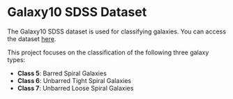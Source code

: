 # Galaxy10 SDSS Dataset

The Galaxy10 SDSS dataset is used for classifying galaxies. You can access the dataset [here](https://astronn.readthedocs.io/en/latest/galaxy10sdss.html#galaxy10-sdss-dataset).

This project focuses on the classification of the following three galaxy types:
- **Class 5**: Barred Spiral Galaxies
- **Class 6**: Unbarred Tight Spiral Galaxies
- **Class 7**: Unbarred Loose Spiral Galaxies






